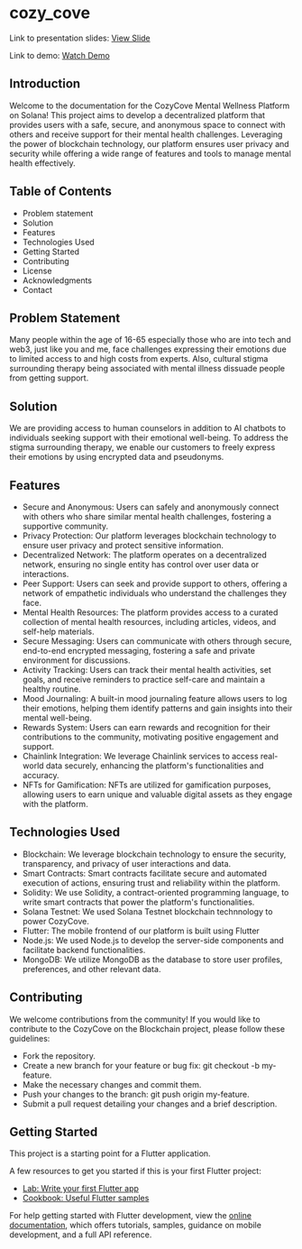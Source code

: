 # cozy_cove
Link to presentation slides: [View Slide](https://www.canva.com/design/DAGBjHD4ESA/g7eSXbgjSGMA5KEUvdwq-Q/edit?utm_content=DAGBjHD4ESA&utm_campaign=designshare&utm_medium=link2&utm_source=sharebutton)

Link to demo: [Watch Demo](https://youtu.be/MugokrmuCO0)

## Introduction
Welcome to the documentation for the CozyCove Mental Wellness Platform on Solana! This project aims to develop a decentralized platform that provides users with a safe, secure, and anonymous space to connect with others and receive support for their mental health challenges. Leveraging the power of blockchain technology, our platform ensures user privacy and security while offering a wide range of features and tools to manage mental health effectively.
## Table of Contents
- Problem statement
- Solution
- Features
- Technologies Used
- Getting Started
- Contributing
- License
- Acknowledgments
- Contact
## Problem Statement
Many people within the age of 16-65 especially those who are into tech and web3, just like you and me, face challenges expressing their emotions due to limited access to and high costs from experts.
Also, cultural stigma surrounding therapy being associated with mental illness dissuade people from getting support.

## Solution
We are providing access to human counselors in addition to AI chatbots to individuals seeking support with their emotional well-being.
To address the stigma surrounding therapy, we enable our customers to freely express their emotions by using encrypted data and pseudonyms.

## Features
- Secure and Anonymous: Users can safely and anonymously connect with others who share similar mental health challenges, fostering a supportive community.
- Privacy Protection: Our platform leverages blockchain technology to ensure user privacy and protect sensitive information.
- Decentralized Network: The platform operates on a decentralized network, ensuring no single entity has control over user data or interactions.
- Peer Support: Users can seek and provide support to others, offering a network of empathetic individuals who understand the challenges they face.
- Mental Health Resources: The platform provides access to a curated collection of mental health resources, including articles, videos, and self-help materials.
- Secure Messaging: Users can communicate with others through secure, end-to-end encrypted messaging, fostering a safe and private environment for discussions.
- Activity Tracking: Users can track their mental health activities, set goals, and receive reminders to practice self-care and maintain a healthy routine.
- Mood Journaling: A built-in mood journaling feature allows users to log their emotions, helping them identify patterns and gain insights into their mental well-being.
- Rewards System: Users can earn rewards and recognition for their contributions to the community, motivating positive engagement and support.
- Chainlink Integration: We leverage Chainlink services to access real-world data securely, enhancing the platform's functionalities and accuracy.
- NFTs for Gamification: NFTs are utilized for gamification purposes, allowing users to earn unique and valuable digital assets as they engage with the platform.
## Technologies Used
- Blockchain: We leverage blockchain technology to ensure the security, transparency, and privacy of user interactions and data.
- Smart Contracts: Smart contracts facilitate secure and automated execution of actions, ensuring trust and reliability within the platform.
- Solidity: We use Solidity, a contract-oriented programming language, to write smart contracts that power the platform's functionalities.
- Solana Testnet: We used Solana Testnet blockchain technnology to power CozyCove.
- Flutter: The mobile frontend of our platform is built using Flutter
- Node.js: We used Node.js to develop the server-side components and facilitate backend functionalities.
- MongoDB: We utilize MongoDB as the database to store user profiles, preferences, and other relevant data.


## Contributing
We welcome contributions from the community! If you would like to contribute to the CozyCove on the Blockchain project, please follow these guidelines:
- Fork the repository.
- Create a new branch for your feature or bug fix: git checkout -b my-feature.
- Make the necessary changes and commit them.
- Push your changes to the branch: git push origin my-feature.
- Submit a pull request detailing your changes and a brief description.


## Getting Started

This project is a starting point for a Flutter application.

A few resources to get you started if this is your first Flutter project:

- [Lab: Write your first Flutter app](https://docs.flutter.dev/get-started/codelab)
- [Cookbook: Useful Flutter samples](https://docs.flutter.dev/cookbook)

For help getting started with Flutter development, view the
[online documentation](https://docs.flutter.dev/), which offers tutorials,
samples, guidance on mobile development, and a full API reference.
